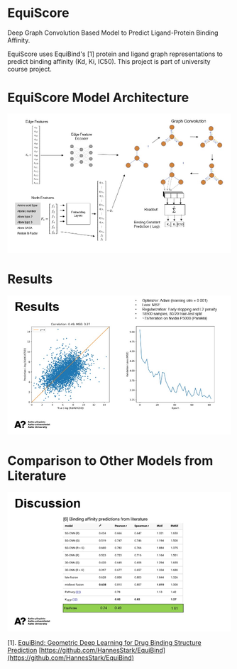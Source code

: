 # EquiScore
Deep Graph Convolution Based Model to Predict Ligand-Protein Binding Affinity.

EquiScore uses EquiBind's [1] protein and ligand graph representations to predict binding affinity (Kd, Ki, IC50).
This project is part of university course project.

# EquiScore Model Architecture
![](https://github.com/lutrarutra/EquiScore/blob/main/figures/architecture.jpg?raw=true)

# Results
![](https://github.com/lutrarutra/EquiScore/blob/main/figures/results.jpg?raw=true)

# Comparison to Other Models from Literature
![](https://github.com/lutrarutra/EquiScore/blob/main/figures/comparison.jpg?raw=true)


[1]. [EquiBind: Geometric Deep Learning for Drug Binding Structure Prediction](https://arxiv.org/abs/2202.05146)
[https://github.com/HannesStark/EquiBind](https://github.com/HannesStark/EquiBind)
